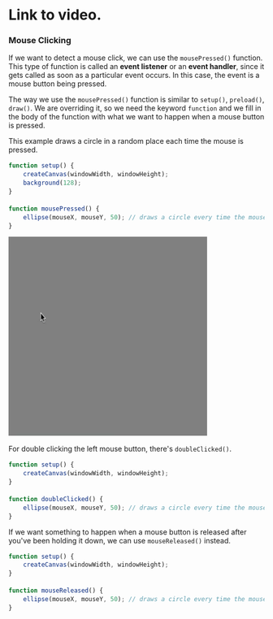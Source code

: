 # Link to video.

### Mouse Clicking

If we want to detect a mouse click, we can use the `mousePressed()` function. This type of function is called an **event listener** or an **event handler**, since it gets called as soon as a particular event occurs. In this case, the event is a mouse button being pressed.

The way we use the `mousePressed()` function is similar to `setup()`, `preload()`, `draw()`.  We are overriding it, so we need the keyword `function` and we fill in the body of the function with what we want to happen when a mouse button is pressed. 

This example draws a circle in a random place each time the mouse is pressed.

```js
function setup() {
    createCanvas(windowWidth, windowHeight);
    background(128);
}

function mousePressed() {
    ellipse(mouseX, mouseY, 50); // draws a circle every time the mouse is pressed
}
```

![](../../Images/mouse_click.gif)

For double clicking the left mouse button, there's `doubleClicked()`.

```js
function setup() {
    createCanvas(windowWidth, windowHeight);
}

function doubleClicked() {
    ellipse(mouseX, mouseY, 50); // draws a circle every time the mouse is double clicked
}
```

If we want something to happen when a mouse button is released after you've been holding it down, we can use `mouseReleased()` instead. 

```js
function setup() {
    createCanvas(windowWidth, windowHeight);
}

function mouseReleased() {
    ellipse(mouseX, mouseY, 50); // draws a circle every time the mouse is released
}
```
